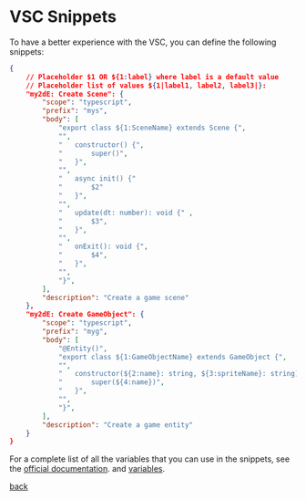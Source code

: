 # VSC Snippets

To have a better experience with the VSC, you can define the following snippets:

```json
{
	// Placeholder $1 OR ${1:label} where label is a default value
	// Placeholder list of values ${1|label1, label2, label3|}:
	"my2dE: Create Scene": {
		"scope": "typescript",
		"prefix": "mys",
		"body": [
			"export class ${1:SceneName} extends Scene {",
			"",
			"	constructor() {",
			"		super()",
			" 	}",
			"",
			"	async init() {"
			"		$2"
			"	}",
			"",
			"	update(dt: number): void {" ,
			"		$3",
			"	}",
			"",
			"	onExit(): void {",
			"		$4",
			"	}",
			"",
			"}",
		],
		"description": "Create a game scene"
	},
	"my2dE: Create GameObject": {
		"scope": "typescript",
		"prefix": "myg",
		"body": [
			"@Entity()",
			"export class ${1:GameObjectName} extends GameObject {",
			"",
			"	constructor(${2:name}: string, ${3:spriteName}: string) {",
			"		super(${4:name})",
			" 	}",
			"",
			"}",
		],
		"description": "Create a game entity"
	}
}
```

For a complete list of all the variables that you can use in the snippets, see the [official documentation](https://code.visualstudio.com/docs/editor/userdefinedsnippets#_snippet-syntax). and [variables](https://code.visualstudio.com/docs/editor/userdefinedsnippets#_variables).

[back](./README.md#Features)
